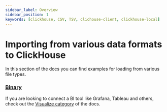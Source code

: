 ```yaml
---
sidebar_label: Overview
sidebar_position: 1
keywords: [clickhouse, CSV, TSV, clichouse-client, clickhouse-local]
---
```


# Importing from various data formats to ClickHouse

In this section of the docs you can find examples for loading from various file types.

### [**Binary**](/docs/en/integrations/data-ingestion/data-formats/binary.md)

If you are looking to connect a BI tool like Grafana, Tableau and others, check out the [Visualize category](./data-visualization/) of the docs.
